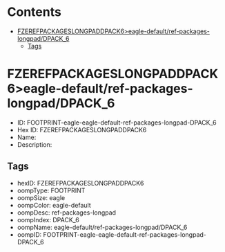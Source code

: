 



Contents
========

* [FZEREFPACKAGESLONGPADDPACK6>eagle-default/ref-packages-longpad/DPACK_6](#fzerefpackageslongpaddpack6eagle-defaultref-packages-longpaddpack_6)
	* [Tags](#tags)

# FZEREFPACKAGESLONGPADDPACK6>eagle-default/ref-packages-longpad/DPACK_6

- ID: FOOTPRINT-eagle-eagle-default-ref-packages-longpad-DPACK_6
- Hex ID: FZEREFPACKAGESLONGPADDPACK6
- Name: 
- Description: 

## Tags

- hexID: FZEREFPACKAGESLONGPADDPACK6
- oompType: FOOTPRINT
- oompSize: eagle
- oompColor: eagle-default
- oompDesc: ref-packages-longpad
- oompIndex: DPACK_6
- oompName: eagle-default/ref-packages-longpad/DPACK_6
- oompID: FOOTPRINT-eagle-eagle-default-ref-packages-longpad-DPACK_6
